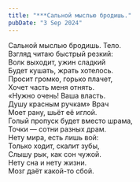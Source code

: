 ```yaml
---
title: "***Сальной мыслью бродишь."
pubDate: "3 Sep 2024"
---
```


Сальной мыслью бродишь. Тело.\
Взгляд читаю быстрый резкий:\
Волк выходит, ужин сладкий\
Будет кушать, жрать хотелось.\
Просит громко, горько плачет,\
Хочет часть меня отнять.\
«Нужно очень! Ваша власть.\
Душу красным ручкам» Врач\
Моет рану, шьёт её иглой.\
Голый пропуск будет вместо шрама,\
Точки — сотни разных драм.\
Нету мира, есть лишь вой:\
Только ходит, скалит зубы,\
Слышу рык, как сон чужой.\
Нету сна и нету жизни.\
Мозг даёт какой-то сбой.